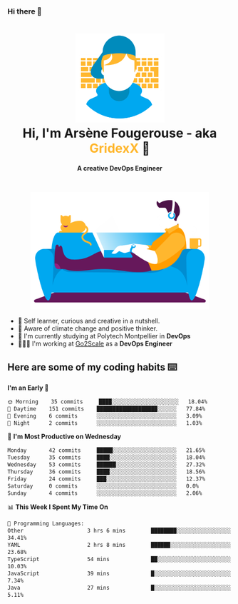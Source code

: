 ### Hi there 👋

<!--
**GridexX/gridexx** is a ✨ _special_ ✨ repository because its `README.md` (this file) appears on your GitHub profile.

Here are some ideas to get you started:

- 🔭 I’m currently working on ...
- 🌱 I’m currently learning ...
- 👯 I’m looking to collaborate on ...
- 🤔 I’m looking for help with ...
- 💬 Ask me about ...
- 📫 How to reach me: ...
- 😄 Pronouns: ...
- ⚡ Fun fact: ...
-->


<!-- Header -->
<h1 align="center">
  <img src="./images/user_profile.png" width="200">
  <br>
  Hi, I'm Arsène Fougerouse - aka <span style="color:#ffb72e">GridexX</span> 👋
</h1>


<p align="center">
  <b>A creative DevOps Engineer </b>
</p>
<br/>
<p align="center">
  <img src="./images/man_couch.png" width="400">
</p>

- 🎨 Self learner, curious and creative in a nutshell. 
- 🌱 Aware of climate change and positive thinker.
- 📕 I'm currently studying at Polytech Montpellier in **DevOps**
- 👨🏻‍💻 I'm working at [Go2Scale](r2devops.io) as a **DevOps Engineer**


## Here are some of my coding habits ⌨️

<!-- Add a section about tech and Ops stack
  Like this one : https://github.com/Xanthus58#-tech-stack
-->
<!--START_SECTION:waka-->
**I'm an Early 🐤** 

```text
🌞 Morning    35 commits     ████░░░░░░░░░░░░░░░░░░░░░   18.04% 
🌆 Daytime    151 commits    ███████████████████░░░░░░   77.84% 
🌃 Evening    6 commits      ░░░░░░░░░░░░░░░░░░░░░░░░░   3.09% 
🌙 Night      2 commits      ░░░░░░░░░░░░░░░░░░░░░░░░░   1.03%

```
📅 **I'm Most Productive on Wednesday** 

```text
Monday       42 commits     █████░░░░░░░░░░░░░░░░░░░░   21.65% 
Tuesday      35 commits     ████░░░░░░░░░░░░░░░░░░░░░   18.04% 
Wednesday    53 commits     ██████░░░░░░░░░░░░░░░░░░░   27.32% 
Thursday     36 commits     ████░░░░░░░░░░░░░░░░░░░░░   18.56% 
Friday       24 commits     ███░░░░░░░░░░░░░░░░░░░░░░   12.37% 
Saturday     0 commits      ░░░░░░░░░░░░░░░░░░░░░░░░░   0.0% 
Sunday       4 commits      ░░░░░░░░░░░░░░░░░░░░░░░░░   2.06%

```


📊 **This Week I Spent My Time On** 

```text
💬 Programming Languages: 
Other                    3 hrs 6 mins        ████████░░░░░░░░░░░░░░░░░   34.41% 
YAML                     2 hrs 8 mins        ██████░░░░░░░░░░░░░░░░░░░   23.68% 
TypeScript               54 mins             ██░░░░░░░░░░░░░░░░░░░░░░░   10.03% 
JavaScript               39 mins             █░░░░░░░░░░░░░░░░░░░░░░░░   7.34% 
Java                     27 mins             █░░░░░░░░░░░░░░░░░░░░░░░░   5.11%

```


<!--END_SECTION:waka-->
